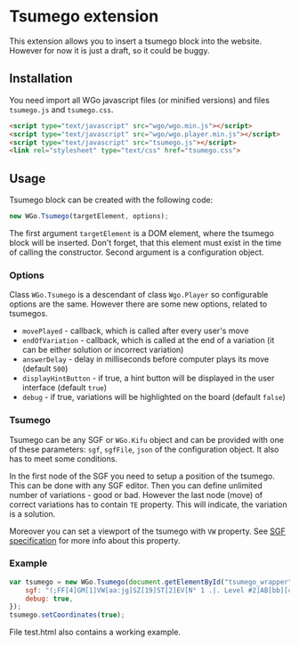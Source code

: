 # Tsumego extension

This extension allows you to insert a tsumego block into the website. However for now it is just a draft, so it could be buggy.

## Installation

You need import all WGo javascript files (or minified versions) and files `tsumego.js` and `tsumego.css`.

```html
<script type="text/javascript" src="wgo/wgo.min.js"></script>
<script type="text/javascript" src="wgo/wgo.player.min.js"></script>
<script type="text/javascript" src="tsumego.js"></script>
<link rel="stylesheet" type="text/css" href="tsumego.css">
```

## Usage

Tsumego block can be created with the following code:

```javascript
new WGo.Tsumego(targetElement, options);
```

The first argument `targetElement` is a DOM element, where the tsumego block will be inserted. Don't forget, that this element must exist in the time of calling the constructor. Second argument is a configuration object.

### Options

Class `WGo.Tsumego` is a descendant of class `Wgo.Player` so configurable options are the same. However there are some new options, related to tsumegos.

* `movePlayed` - callback, which is called after every user's move
* `endOfVariation` - callback, which is called at the end of a variation (it can be either solution or incorrect variation)
* `answerDelay` - delay in milliseconds before computer plays its move (default `500`)
* `displayHintButton` - if true, a hint button will be displayed in the user interface (default `true`)
* `debug` - if true, variations will be highlighted on the board (default `false`)

### Tsumego

Tsumego can be any SGF or `WGo.Kifu` object and can be provided with one of these parameters: `sgf`, `sgfFile`, `json` of the configuration object. It also has to meet some conditions. 

In the first node of the SGF you need to setup a position of the tsumego. This can be done with any SGF editor. Then you can define unlimited number of variations - good or bad. However the last node (move) of correct variations has to contain `TE` property. This will indicate, the variation is a solution.

Moreover you can set a viewport of the tsumego with `VW` property. See [SGF specification](http://www.red-bean.com/sgf/properties.html#VW) for more info about this property.

### Example

```javascript
var tsumego = new WGo.Tsumego(document.getElementById("tsumego_wrapper"), {
	sgf: "(;FF[4]GM[1]VW[aa:jg]SZ[19]ST[2]EV[N° 1 .|. Level #2]AB[bb][cb][db][fb]AW[ea][eb][bc][cc][dc]C[Black to play]FG[1](;B[ec];W[fc];B[ed];W[gb](;B[fd];W[gc](;B[ab];W[ba](;B[bd];W[cd];B[ce];W[be](;B[dd];W[ad];B[ac]C[Correct!]TE[1])(;B[ac];W[ad];B[dd]C[Correct!]TE[1]))(;B[ce];W[ac]C[Fail!]))(;B[da];W[fa];B[ab];W[ba]C[Fail!]))(;B[ab];W[ba];B[fd];W[gc](;B[bd];W[cd];B[ce];W[be](;B[dd];W[ad];B[ac]C[Correct!]TE[1])(;B[ac];W[ad];B[dd]C[Correct!]TE[1]))(;B[ce];W[ac]C[Fail!]))(;B[da];W[fa];B[ab];W[ba]C[Fail!]))(;B[da];W[fc];B[ab];W[ba]C[Fail!]))",
	debug: true,
});
tsumego.setCoordinates(true);
```

File test.html also contains a working example.
